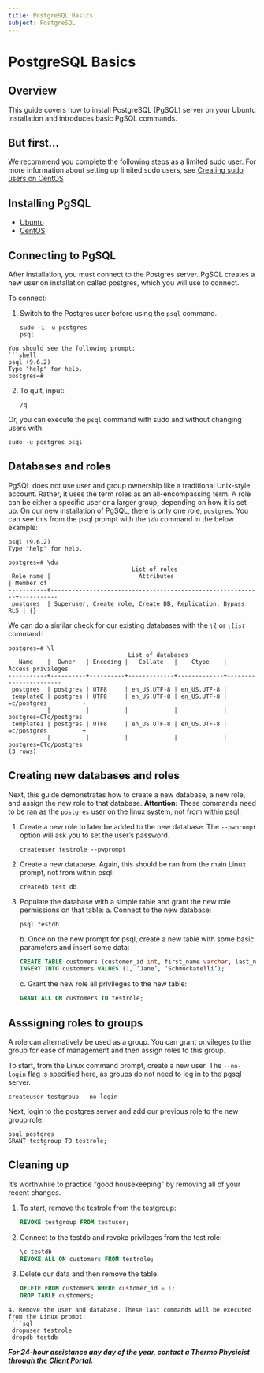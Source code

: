 ```yaml
---
title: PostgreSQL Basics
subject: PostgreSQL
---
```


# PostgreSQL Basics

## Overview
This guide covers how to install PostgreSQL (PgSQL) server on your Ubuntu installation and introduces basic PgSQL commands. 

## But first...
We recommend you complete the following steps as a limited sudo user. For more information about setting up limited sudo users, see [Creating sudo users on CentOS](https://www.thermo.io/how-to/security/creating-sudo-users)

## Installing PgSQL
- [Ubuntu](https://www.thermo.io/how-to/databases/installing-pgsql-on-ubuntu)
- [CentOS](https://www.thermo.io/how-to/databases/installing-pgsql-on-centos)

## Connecting to PgSQL
After installation, you must connect to the Postgres server. PgSQL creates a new user on installation called postgres, which you will use to connect.

To connect:

1. Switch to the Postgres user before using the `psql` command.
   ```shell
   sudo -i -u postgres
   psql
  ```
  You should see the following prompt:
  ```shell
  psql (9.6.2)
  Type "help" for help.
  postgres=#
  ```
2. To quit, input:
   ```shell
   /q
   ```
Or, you can execute the `psql` command with sudo and without changing users with:
   ```shell
  sudo -u postgres psql
   ```

## Databases and roles
PgSQL does not use user and group ownership like a traditional Unix-style account. Rather, it uses the term roles as an all-encompassing term. A role can be either a specific user or a larger group, depending on how it is set up. On our new installation of PgSQL, there is only one role, `postgres`. You can see this from the psql prompt with the *`\du`* command in the below example:
```shell
psql (9.6.2)
Type "help" for help.

postgres=# \du
                                   List of roles
 Role name |                         Attributes                         | Member of
-----------+------------------------------------------------------------+-----------
 postgres  | Superuser, Create role, Create DB, Replication, Bypass RLS | {}
```
We can do a similar check for our existing databases with the *`\l`* or *`\list`* command:
```shell
postgres=# \l
                                  List of databases
   Name    |  Owner   | Encoding |   Collate   |    Ctype    |   Access privileges   
-----------+----------+----------+-------------+-------------+-----------------------
 postgres  | postgres | UTF8     | en_US.UTF-8 | en_US.UTF-8 |
 template0 | postgres | UTF8     | en_US.UTF-8 | en_US.UTF-8 | =c/postgres          +
           |          |          |             |             | postgres=CTc/postgres
 template1 | postgres | UTF8     | en_US.UTF-8 | en_US.UTF-8 | =c/postgres          +
           |          |          |             |             | postgres=CTc/postgres
(3 rows)
```

## Creating new databases and roles
Next, this guide demonstrates how to create a new database, a new role, and assign the new role to that database.
**Attention:** These commands need to be ran as the `postgres` user on the linux system, not from within psql.
1. Create a new role to later be added to the new database. The `--pwprompt` option will ask you to set the user’s password.
   ``` shell
   createuser testrole --pwprompt
   ```
2. Create a new database. Again, this should be ran from the main Linux prompt, not from within psql:
   ```shell
   createdb test db
   ```
3. Populate the database with a simple table and grant the new role permissions on that table:
   a. Connect to the new database:
   ```shell
   psql testdb
   ```
   b. Once on the new prompt for psql, create a new table with some basic parameters and insert some data:
   ```sql
   CREATE TABLE customers (customer_id int, first_name varchar, last_name varchar);
   INSERT INTO customers VALUES (1, ‘Jane’, ‘Schmuckatelli’);
   ```
   c. Grant the new role all privileges to the new table:
   ```sql
   GRANT ALL ON customers TO testrole;
   ```
## Asssigning roles to groups
A role can alternatively be used as a group. You can grant privileges to the group for ease of management and then assign roles to this group.

To start, from the Linux command prompt, create a new user. The `--no-login` flag is specified here, as groups do not need to log in to the pgsql server.
```shell
createuser testgroup --no-login
```
Next, login to the postgres server and add our previous role to the new group role:
```shell
psql postgres
GRANT testgroup TO testrole;
```
## Cleaning up
It’s worthwhile to practice “good housekeeping” by removing all of your recent changes.
1. To start, remove the testrole from the testgroup:
   ```sql
   REVOKE testgroup FROM testuser;
   ```
2. Connect to the testdb and revoke privileges from the test role:
   ```sql
   \c testdb
   REVOKE ALL ON customers FROM testrole;
   ```
3. Delete our data and then remove the table:
   ```sql
   DELETE FROM customers WHERE customer_id = 1;
   DROP TABLE customers;
  ```
4. Remove the user and database. These last commands will be executed from the Linux prompt:
   ```sql
   dropuser testrole
   dropdb testdb
   ```

**_For 24-hour assistance any day of the year, contact a Thermo Physicist [through the Client Portal](https://core.thermo.io/login/)._**
